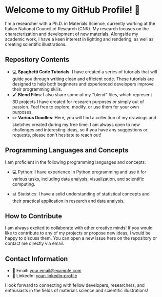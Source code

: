 # Welcome to my GitHub Profile! 👋

I'm a researcher with a Ph.D. in Materials Science, currently working at the Italian National Council of Research (CNR). My research focuses on the characterization and development of new materials. Alongside my academic work, I have a keen interest in lighting and rendering, as well as creating scientific illustrations.

## Repository Contents

- 💻 **Spaghetti Code Tutorials**: I have created a series of tutorials that will guide you through writing clean and efficient code. These tutorials are designed to help both beginners and experienced developers improve their programming skills.
- 🖌️ **Blend Files**: I also share some of my "blend" files, which represent 3D projects I have created for research purposes or simply out of passion. Feel free to explore, modify, or use them for your own purposes.
- ✏️ **Various Doodles**: Here, you will find a collection of my drawings and sketches created during my free time. I am always open to new challenges and interesting ideas, so if you have any suggestions or requests, please don't hesitate to reach out!

## Programming Languages and Concepts

I am proficient in the following programming languages and concepts:

- 💻 Python: I have experience in Python programming and use it for various tasks, including data analysis, visualization, and scientific computing.

- 📊 Statistics: I have a solid understanding of statistical concepts and their practical application in research and data analysis.

## How to Contribute

I am always excited to collaborate with other creative minds! If you would like to contribute to any of my projects or propose new ideas, I would be happy to discuss them. You can open a new issue here on the repository or contact me directly via email.

## Contact Information

- 📧 Email: [your.email@example.com](mailto:giorgio.luciano@cnr.it)
- 💼 LinkedIn: [your-linkedin-profile](https://www.linkedin.com/in/giorgioluciano)

I look forward to connecting with fellow developers, researchers, and enthusiasts in the fields of materials science and scientific illustrations!
